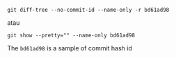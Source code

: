 ```
git diff-tree --no-commit-id --name-only -r bd61ad98
```

atau

```
git show --pretty="" --name-only bd61ad98
```

The `bd61ad98` is a sample of commit hash id
